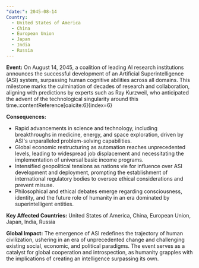 ```yaml
---
"date:": 2045-08-14
Country:
  - United States of America
  - China
  - European Union
  - Japan
  - India
  - Russia
---
```

**Event:** On August 14, 2045, a coalition of leading AI research institutions announces the successful development of an Artificial Superintelligence (ASI) system, surpassing human cognitive abilities across all domains. This milestone marks the culmination of decades of research and collaboration, aligning with predictions by experts such as Ray Kurzweil, who anticipated the advent of the technological singularity around this time.:contentReference[oaicite:6]{index=6}

**Consequences:**

* Rapid advancements in science and technology, including breakthroughs in medicine, energy, and space exploration, driven by ASI's unparalleled problem-solving capabilities.
* Global economic restructuring as automation reaches unprecedented levels, leading to widespread job displacement and necessitating the implementation of universal basic income programs.
* Intensified geopolitical tensions as nations vie for influence over ASI development and deployment, prompting the establishment of international regulatory bodies to oversee ethical considerations and prevent misuse.
* Philosophical and ethical debates emerge regarding consciousness, identity, and the future role of humanity in an era dominated by superintelligent entities.

**Key Affected Countries:** United States of America, China, European Union, Japan, India, Russia

**Global Impact:** The emergence of ASI redefines the trajectory of human civilization, ushering in an era of unprecedented change and challenging existing social, economic, and political paradigms. The event serves as a catalyst for global cooperation and introspection, as humanity grapples with the implications of creating an intelligence surpassing its own.

